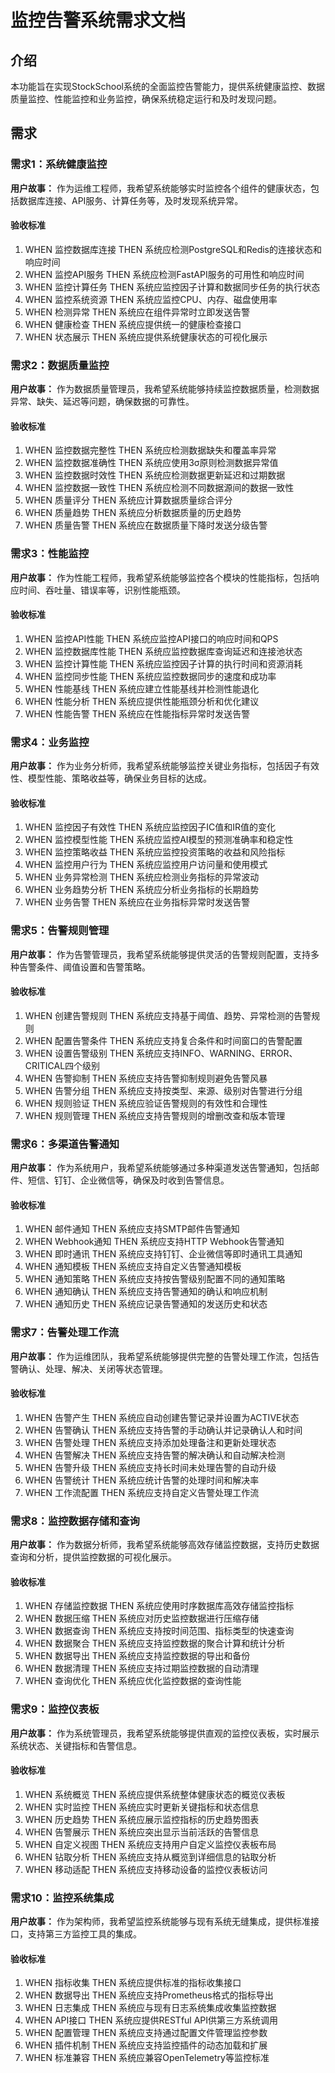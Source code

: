 # 监控告警系统需求文档

## 介绍

本功能旨在实现StockSchool系统的全面监控告警能力，提供系统健康监控、数据质量监控、性能监控和业务监控，确保系统稳定运行和及时发现问题。

## 需求

### 需求1：系统健康监控

**用户故事：** 作为运维工程师，我希望系统能够实时监控各个组件的健康状态，包括数据库连接、API服务、计算任务等，及时发现系统异常。

#### 验收标准
1. WHEN 监控数据库连接 THEN 系统应检测PostgreSQL和Redis的连接状态和响应时间
2. WHEN 监控API服务 THEN 系统应检测FastAPI服务的可用性和响应时间
3. WHEN 监控计算任务 THEN 系统应监控因子计算和数据同步任务的执行状态
4. WHEN 监控系统资源 THEN 系统应监控CPU、内存、磁盘使用率
5. WHEN 检测异常 THEN 系统应在组件异常时立即发送告警
6. WHEN 健康检查 THEN 系统应提供统一的健康检查接口
7. WHEN 状态展示 THEN 系统应提供系统健康状态的可视化展示

### 需求2：数据质量监控

**用户故事：** 作为数据质量管理员，我希望系统能够持续监控数据质量，检测数据异常、缺失、延迟等问题，确保数据的可靠性。

#### 验收标准
1. WHEN 监控数据完整性 THEN 系统应检测数据缺失和覆盖率异常
2. WHEN 监控数据准确性 THEN 系统应使用3σ原则检测数据异常值
3. WHEN 监控数据时效性 THEN 系统应检测数据更新延迟和过期数据
4. WHEN 监控数据一致性 THEN 系统应检测不同数据源间的数据一致性
5. WHEN 质量评分 THEN 系统应计算数据质量综合评分
6. WHEN 质量趋势 THEN 系统应分析数据质量的历史趋势
7. WHEN 质量告警 THEN 系统应在数据质量下降时发送分级告警

### 需求3：性能监控

**用户故事：** 作为性能工程师，我希望系统能够监控各个模块的性能指标，包括响应时间、吞吐量、错误率等，识别性能瓶颈。

#### 验收标准
1. WHEN 监控API性能 THEN 系统应监控API接口的响应时间和QPS
2. WHEN 监控数据库性能 THEN 系统应监控数据库查询延迟和连接池状态
3. WHEN 监控计算性能 THEN 系统应监控因子计算的执行时间和资源消耗
4. WHEN 监控同步性能 THEN 系统应监控数据同步的速度和成功率
5. WHEN 性能基线 THEN 系统应建立性能基线并检测性能退化
6. WHEN 性能分析 THEN 系统应提供性能瓶颈分析和优化建议
7. WHEN 性能告警 THEN 系统应在性能指标异常时发送告警

### 需求4：业务监控

**用户故事：** 作为业务分析师，我希望系统能够监控关键业务指标，包括因子有效性、模型性能、策略收益等，确保业务目标的达成。

#### 验收标准
1. WHEN 监控因子有效性 THEN 系统应监控因子IC值和IR值的变化
2. WHEN 监控模型性能 THEN 系统应监控AI模型的预测准确率和稳定性
3. WHEN 监控策略收益 THEN 系统应监控投资策略的收益和风险指标
4. WHEN 监控用户行为 THEN 系统应监控用户访问量和使用模式
5. WHEN 业务异常检测 THEN 系统应检测业务指标的异常波动
6. WHEN 业务趋势分析 THEN 系统应分析业务指标的长期趋势
7. WHEN 业务告警 THEN 系统应在业务指标异常时发送告警

### 需求5：告警规则管理

**用户故事：** 作为告警管理员，我希望系统能够提供灵活的告警规则配置，支持多种告警条件、阈值设置和告警策略。

#### 验收标准
1. WHEN 创建告警规则 THEN 系统应支持基于阈值、趋势、异常检测的告警规则
2. WHEN 配置告警条件 THEN 系统应支持复合条件和时间窗口的告警配置
3. WHEN 设置告警级别 THEN 系统应支持INFO、WARNING、ERROR、CRITICAL四个级别
4. WHEN 告警抑制 THEN 系统应支持告警抑制规则避免告警风暴
5. WHEN 告警分组 THEN 系统应支持按类型、来源、级别对告警进行分组
6. WHEN 规则验证 THEN 系统应验证告警规则的有效性和合理性
7. WHEN 规则管理 THEN 系统应支持告警规则的增删改查和版本管理

### 需求6：多渠道告警通知

**用户故事：** 作为系统用户，我希望系统能够通过多种渠道发送告警通知，包括邮件、短信、钉钉、企业微信等，确保及时收到告警信息。

#### 验收标准
1. WHEN 邮件通知 THEN 系统应支持SMTP邮件告警通知
2. WHEN Webhook通知 THEN 系统应支持HTTP Webhook告警通知
3. WHEN 即时通讯 THEN 系统应支持钉钉、企业微信等即时通讯工具通知
4. WHEN 通知模板 THEN 系统应支持自定义告警通知模板
5. WHEN 通知策略 THEN 系统应支持按告警级别配置不同的通知策略
6. WHEN 通知确认 THEN 系统应支持告警通知的确认和响应机制
7. WHEN 通知历史 THEN 系统应记录告警通知的发送历史和状态

### 需求7：告警处理工作流

**用户故事：** 作为运维团队，我希望系统能够提供完整的告警处理工作流，包括告警确认、处理、解决、关闭等状态管理。

#### 验收标准
1. WHEN 告警产生 THEN 系统应自动创建告警记录并设置为ACTIVE状态
2. WHEN 告警确认 THEN 系统应支持告警的手动确认并记录确认人和时间
3. WHEN 告警处理 THEN 系统应支持添加处理备注和更新处理状态
4. WHEN 告警解决 THEN 系统应支持告警的解决确认和自动解决检测
5. WHEN 告警升级 THEN 系统应支持长时间未处理告警的自动升级
6. WHEN 告警统计 THEN 系统应统计告警的处理时间和解决率
7. WHEN 工作流配置 THEN 系统应支持自定义告警处理工作流

### 需求8：监控数据存储和查询

**用户故事：** 作为数据分析师，我希望系统能够高效存储监控数据，支持历史数据查询和分析，提供监控数据的可视化展示。

#### 验收标准
1. WHEN 存储监控数据 THEN 系统应使用时序数据库高效存储监控指标
2. WHEN 数据压缩 THEN 系统应对历史监控数据进行压缩存储
3. WHEN 数据查询 THEN 系统应支持按时间范围、指标类型的快速查询
4. WHEN 数据聚合 THEN 系统应支持监控数据的聚合计算和统计分析
5. WHEN 数据导出 THEN 系统应支持监控数据的导出和备份
6. WHEN 数据清理 THEN 系统应支持过期监控数据的自动清理
7. WHEN 查询优化 THEN 系统应优化监控数据的查询性能

### 需求9：监控仪表板

**用户故事：** 作为系统管理员，我希望系统能够提供直观的监控仪表板，实时展示系统状态、关键指标和告警信息。

#### 验收标准
1. WHEN 系统概览 THEN 系统应提供系统整体健康状态的概览仪表板
2. WHEN 实时监控 THEN 系统应实时更新关键指标和状态信息
3. WHEN 历史趋势 THEN 系统应展示监控指标的历史趋势图表
4. WHEN 告警展示 THEN 系统应突出显示当前活跃的告警信息
5. WHEN 自定义视图 THEN 系统应支持用户自定义监控仪表板布局
6. WHEN 钻取分析 THEN 系统应支持从概览到详细信息的钻取分析
7. WHEN 移动适配 THEN 系统应支持移动设备的监控仪表板访问

### 需求10：监控系统集成

**用户故事：** 作为架构师，我希望监控系统能够与现有系统无缝集成，提供标准接口，支持第三方监控工具的集成。

#### 验收标准
1. WHEN 指标收集 THEN 系统应提供标准的指标收集接口
2. WHEN 数据导出 THEN 系统应支持Prometheus格式的指标导出
3. WHEN 日志集成 THEN 系统应与现有日志系统集成收集监控数据
4. WHEN API接口 THEN 系统应提供RESTful API供第三方系统调用
5. WHEN 配置管理 THEN 系统应支持通过配置文件管理监控参数
6. WHEN 插件机制 THEN 系统应支持监控插件的动态加载和扩展
7. WHEN 标准兼容 THEN 系统应兼容OpenTelemetry等监控标准